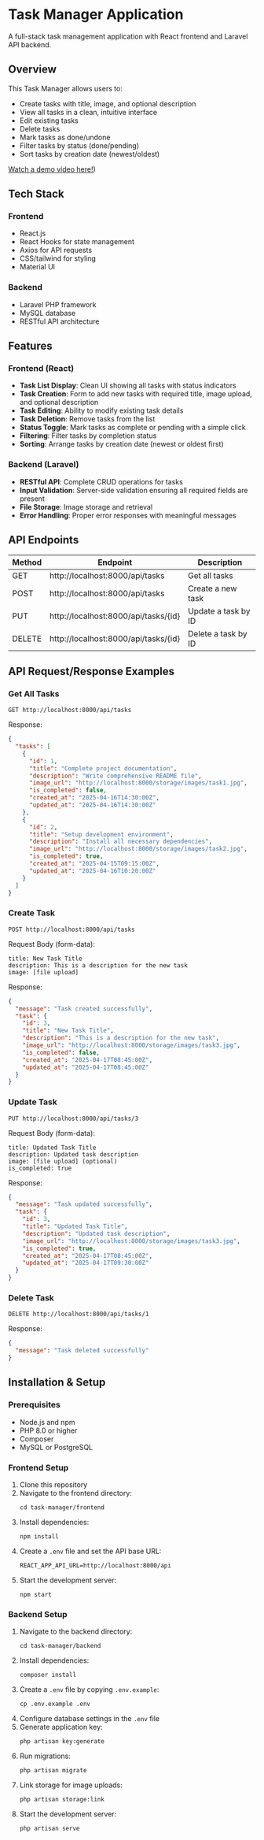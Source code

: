 ﻿# Task Manager Application

A full-stack task management application with React frontend and Laravel API backend.

## Overview

This Task Manager allows users to:
- Create tasks with title, image, and optional description
- View all tasks in a clean, intuitive interface
- Edit existing tasks
- Delete tasks
- Mark tasks as done/undone
- Filter tasks by status (done/pending)
- Sort tasks by creation date (newest/oldest)


[Watch a demo video here!]([https://github.com/user-attachments/assets/51dd24f5-acd0-4cdc-bd97-0b76d2dce779 ))
## Tech Stack

### Frontend
- React.js
- React Hooks for state management
- Axios for API requests
- CSS/tailwind for styling
- Material UI

### Backend
- Laravel PHP framework
- MySQL database
- RESTful API architecture

## Features

### Frontend (React)
- **Task List Display**: Clean UI showing all tasks with status indicators
- **Task Creation**: Form to add new tasks with required title, image upload, and optional description
- **Task Editing**: Ability to modify existing task details
- **Task Deletion**: Remove tasks from the list
- **Status Toggle**: Mark tasks as complete or pending with a simple click
- **Filtering**: Filter tasks by completion status
- **Sorting**: Arrange tasks by creation date (newest or oldest first)

### Backend (Laravel)
- **RESTful API**: Complete CRUD operations for tasks
- **Input Validation**: Server-side validation ensuring all required fields are present
- **File Storage**: Image storage and retrieval
- **Error Handling**: Proper error responses with meaningful messages

## API Endpoints

| Method | Endpoint | Description |
|--------|----------|-------------|
| GET | http://localhost:8000/api/tasks | Get all tasks |
| POST | http://localhost:8000/api/tasks | Create a new task |
| PUT | http://localhost:8000/api/tasks/{id} | Update a task by ID |
| DELETE | http://localhost:8000/api/tasks/{id} | Delete a task by ID |

## API Request/Response Examples

### Get All Tasks
```
GET http://localhost:8000/api/tasks
```

Response:
```json
{
  "tasks": [
    {
      "id": 1,
      "title": "Complete project documentation",
      "description": "Write comprehensive README file",
      "image_url": "http://localhost:8000/storage/images/task1.jpg",
      "is_completed": false,
      "created_at": "2025-04-16T14:30:00Z",
      "updated_at": "2025-04-16T14:30:00Z"
    },
    {
      "id": 2,
      "title": "Setup development environment",
      "description": "Install all necessary dependencies",
      "image_url": "http://localhost:8000/storage/images/task2.jpg",
      "is_completed": true,
      "created_at": "2025-04-15T09:15:00Z",
      "updated_at": "2025-04-16T10:20:00Z"
    }
  ]
}
```

### Create Task
```
POST http://localhost:8000/api/tasks
```

Request Body (form-data):
```
title: New Task Title
description: This is a description for the new task
image: [file upload]
```

Response:
```json
{
  "message": "Task created successfully",
  "task": {
    "id": 3,
    "title": "New Task Title",
    "description": "This is a description for the new task",
    "image_url": "http://localhost:8000/storage/images/task3.jpg",
    "is_completed": false,
    "created_at": "2025-04-17T08:45:00Z",
    "updated_at": "2025-04-17T08:45:00Z"
  }
}
```

### Update Task
```
PUT http://localhost:8000/api/tasks/3
```

Request Body (form-data):
```
title: Updated Task Title
description: Updated task description
image: [file upload] (optional)
is_completed: true
```

Response:
```json
{
  "message": "Task updated successfully",
  "task": {
    "id": 3,
    "title": "Updated Task Title",
    "description": "Updated task description",
    "image_url": "http://localhost:8000/storage/images/task3.jpg",
    "is_completed": true,
    "created_at": "2025-04-17T08:45:00Z",
    "updated_at": "2025-04-17T09:30:00Z"
  }
}
```

### Delete Task
```
DELETE http://localhost:8000/api/tasks/1
```

Response:
```json
{
  "message": "Task deleted successfully"
}
```

## Installation & Setup

### Prerequisites
- Node.js and npm
- PHP 8.0 or higher
- Composer
- MySQL or PostgreSQL

### Frontend Setup
1. Clone this repository
2. Navigate to the frontend directory:
   ```
   cd task-manager/frontend
   ```
3. Install dependencies:
   ```
   npm install
   ```
4. Create a `.env` file and set the API base URL:
   ```
   REACT_APP_API_URL=http://localhost:8000/api
   ```
5. Start the development server:
   ```
   npm start
   ```

### Backend Setup
1. Navigate to the backend directory:
   ```
   cd task-manager/backend
   ```
2. Install dependencies:
   ```
   composer install
   ```
3. Create a `.env` file by copying `.env.example`:
   ```
   cp .env.example .env
   ```
4. Configure database settings in the `.env` file
5. Generate application key:
   ```
   php artisan key:generate
   ```
6. Run migrations:
   ```
   php artisan migrate
   ```
7. Link storage for image uploads:
   ```
   php artisan storage:link
   ```
8. Start the development server:
   ```
   php artisan serve
   ```
